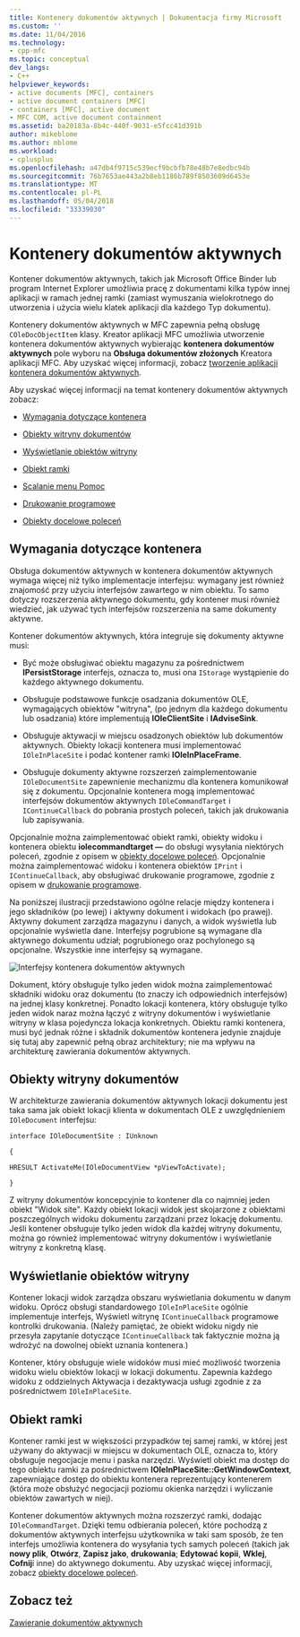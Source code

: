 ```yaml
---
title: Kontenery dokumentów aktywnych | Dokumentacja firmy Microsoft
ms.custom: ''
ms.date: 11/04/2016
ms.technology:
- cpp-mfc
ms.topic: conceptual
dev_langs:
- C++
helpviewer_keywords:
- active documents [MFC], containers
- active document containers [MFC]
- containers [MFC], active document
- MFC COM, active document containment
ms.assetid: ba20183a-8b4c-440f-9031-e5fcc41d391b
author: mikeblome
ms.author: mblome
ms.workload:
- cplusplus
ms.openlocfilehash: a47db4f9715c539ecf9bcbfb78e48b7e8edbc94b
ms.sourcegitcommit: 76b7653ae443a2b8eb1186b789f8503609d6453e
ms.translationtype: MT
ms.contentlocale: pl-PL
ms.lasthandoff: 05/04/2018
ms.locfileid: "33339030"
---
```

# <a name="active-document-containers"></a>Kontenery dokumentów aktywnych
Kontener dokumentów aktywnych, takich jak Microsoft Office Binder lub program Internet Explorer umożliwia pracę z dokumentami kilka typów innej aplikacji w ramach jednej ramki (zamiast wymuszania wielokrotnego do utworzenia i użycia wielu klatek aplikacji dla każdego Typ dokumentu).  
  
 Kontenery dokumentów aktywnych w MFC zapewnia pełną obsługę `COleDocObjectItem` klasy. Kreator aplikacji MFC umożliwia utworzenie kontenera dokumentów aktywnych wybierając **kontenera dokumentów aktywnych** pole wyboru na **Obsługa dokumentów złożonych** Kreatora aplikacji MFC. Aby uzyskać więcej informacji, zobacz [tworzenie aplikacji kontenera dokumentów aktywnych](../mfc/creating-an-active-document-container-application.md).  
  
 Aby uzyskać więcej informacji na temat kontenery dokumentów aktywnych zobacz:  
  
-   [Wymagania dotyczące kontenera](#container_requirements)  
  
-   [Obiekty witryny dokumentów](#document_site_objects)  
  
-   [Wyświetlanie obiektów witryny](#view_site_objects)  
  
-   [Obiekt ramki](#frame_object)  
  
-   [Scalanie menu Pomoc](../mfc/help-menu-merging.md)  
  
-   [Drukowanie programowe](../mfc/programmatic-printing.md)  
  
-   [Obiekty docelowe poleceń](../mfc/message-handling-and-command-targets.md)  
  
##  <a name="container_requirements"></a> Wymagania dotyczące kontenera  
 Obsługa dokumentów aktywnych w kontenera dokumentów aktywnych wymaga więcej niż tylko implementacje interfejsu: wymagany jest również znajomość przy użyciu interfejsów zawartego w nim obiektu. To samo dotyczy rozszerzenia aktywnego dokumentu, gdy kontener musi również wiedzieć, jak używać tych interfejsów rozszerzenia na same dokumenty aktywne.  
  
 Kontener dokumentów aktywnych, która integruje się dokumenty aktywne musi:  
  
-   Być może obsługiwać obiektu magazynu za pośrednictwem **IPersistStorage** interfejs, oznacza to, musi ona `IStorage` wystąpienie do każdego aktywnego dokumentu.  
  
-   Obsługuje podstawowe funkcje osadzania dokumentów OLE, wymagających obiektów "witryna", (po jednym dla każdego dokumentu lub osadzania) które implementują **IOleClientSite** i **IAdviseSink**.  
  
-   Obsługuje aktywacji w miejscu osadzonych obiektów lub dokumentów aktywnych. Obiekty lokacji kontenera musi implementować `IOleInPlaceSite` i podać kontener ramki **IOleInPlaceFrame**.  
  
-   Obsługuje dokumenty aktywne rozszerzeń zaimplementowanie `IOleDocumentSite` zapewnienie mechanizmu dla kontenera komunikował się z dokumentu. Opcjonalnie kontenera mogą implementować interfejsów dokumentów aktywnych `IOleCommandTarget` i `IContinueCallback` do pobrania prostych poleceń, takich jak drukowania lub zapisywania.  
  
 Opcjonalnie można zaimplementować obiekt ramki, obiekty widoku i kontenera obiektu **iolecommandtarget —** do obsługi wysyłania niektórych poleceń, zgodnie z opisem w [obiekty docelowe poleceń](../mfc/message-handling-and-command-targets.md). Opcjonalnie można zaimplementować widoku i kontenera obiektów `IPrint` i `IContinueCallback`, aby obsługiwać drukowanie programowe, zgodnie z opisem w [drukowanie programowe](../mfc/programmatic-printing.md).  
  
 Na poniższej ilustracji przedstawiono ogólne relacje między kontenera i jego składników (po lewej) i aktywny dokument i widokach (po prawej). Aktywny dokument zarządza magazynu i danych, a widok wyświetla lub opcjonalnie wyświetla dane. Interfejsy pogrubione są wymagane dla aktywnego dokumentu udział; pogrubionego oraz pochylonego są opcjonalne. Wszystkie inne interfejsy są wymagane.  
  
 ![Interfejsy kontenera dokumentów aktywnych](../mfc/media/vc37gj1.gif "vc37gj1")  
  
 Dokument, który obsługuje tylko jeden widok można zaimplementować składniki widoku oraz dokumentu (to znaczy ich odpowiednich interfejsów) na jednej klasy konkretnej. Ponadto lokacji kontenera, który obsługuje tylko jeden widok naraz można łączyć z witryny dokumentów i wyświetlanie witryny w klasa pojedyncza lokacja konkretnych. Obiektu ramki kontenera, musi być jednak różne i składnik dokumentów kontenera jedynie znajduje się tutaj aby zapewnić pełną obraz architektury; nie ma wpływu na architekturę zawierania dokumentów aktywnych.  
  
##  <a name="document_site_objects"></a> Obiekty witryny dokumentów  
 W architekturze zawierania dokumentów aktywnych lokacji dokumentu jest taka sama jak obiekt lokacji klienta w dokumentach OLE z uwzględnieniem `IOleDocument` interfejsu:  
  
 `interface IOleDocumentSite : IUnknown`  
  
 `{`  
  
 `HRESULT ActivateMe(IOleDocumentView *pViewToActivate);`  
  
 `}`  
  
 Z witryny dokumentów koncepcyjnie to kontener dla co najmniej jeden obiekt "Widok site". Każdy obiekt lokacji widok jest skojarzone z obiektami poszczególnych widoku dokumentu zarządzani przez lokację dokumentu. Jeśli kontener obsługuje tylko jeden widok dla każdej witryny dokumentu, można go również implementować witryny dokumentów i wyświetlanie witryny z konkretną klasę.  
  
##  <a name="view_site_objects"></a> Wyświetlanie obiektów witryny  
 Kontener lokacji widok zarządza obszaru wyświetlania dokumentu w danym widoku. Oprócz obsługi standardowego `IOleInPlaceSite` ogólnie implementuje interfejs, Wyświetl witrynę `IContinueCallback` programowe kontrolki drukowania. (Należy pamiętać, że obiekt widoku nigdy nie przesyła zapytanie dotyczące `IContinueCallback` tak faktycznie można ją wdrożyć na dowolnej obiekt uznania kontenera.)  
  
 Kontener, który obsługuje wiele widoków musi mieć możliwość tworzenia widoku wielu obiektów lokacji w lokacji dokumentu. Zapewnia każdego widoku z oddzielnych Aktywacja i dezaktywacja usługi zgodnie z za pośrednictwem `IOleInPlaceSite`.  
  
##  <a name="frame_object"></a> Obiekt ramki  
 Kontener ramki jest w większości przypadków tej samej ramki, w której jest używany do aktywacji w miejscu w dokumentach OLE, oznacza to, który obsługuje negocjacje menu i paska narzędzi. Wyświetl obiekt ma dostęp do tego obiektu ramki za pośrednictwem **IOleInPlaceSite::GetWindowContext**, zapewniające dostęp do obiektu kontenera reprezentujący kontenerem (która może obsłużyć negocjacji poziomu okienka narzędzi i wyliczanie obiektów zawartych w niej).  
  
 Kontener dokumentów aktywnych można rozszerzyć ramki, dodając `IOleCommandTarget`. Dzięki temu odbierania poleceń, które pochodzą z dokumentów aktywnych interfejsu użytkownika w taki sam sposób, że ten interfejs umożliwia kontenera do wysyłania tych samych poleceń (takich jak **nowy plik**, **Otwórz**,  **Zapisz jako**, **drukowania**; **Edytować kopii**, **Wklej**, **Cofnij**i inne) do aktywnego dokumentu. Aby uzyskać więcej informacji, zobacz [obiekty docelowe poleceń](../mfc/message-handling-and-command-targets.md).  
  
## <a name="see-also"></a>Zobacz też  
 [Zawieranie dokumentów aktywnych](../mfc/active-document-containment.md)

